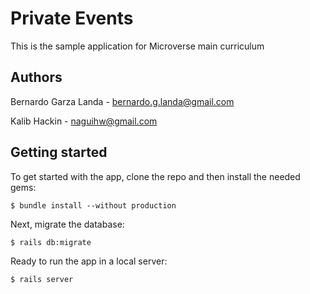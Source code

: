 # Private Events

This is the sample application for Microverse main curriculum


## Authors
Bernardo Garza Landa - bernardo.g.landa@gmail.com


Kalib Hackin - naguihw@gmail.com


## Getting started

To get started with the app, clone the repo and then install the needed gems:

```
$ bundle install --without production
```

Next, migrate the database:

```
$ rails db:migrate
```

Ready to run the app in a local server:

```
$ rails server
```


